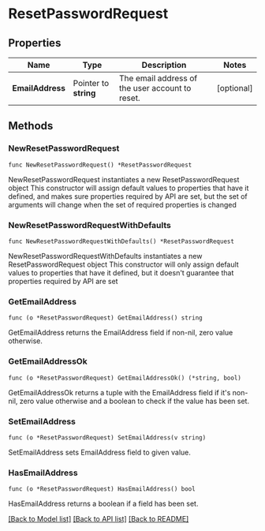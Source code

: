 # ResetPasswordRequest

## Properties

Name | Type | Description | Notes
------------ | ------------- | ------------- | -------------
**EmailAddress** | Pointer to **string** | The email address of the user account to reset. | [optional] 

## Methods

### NewResetPasswordRequest

`func NewResetPasswordRequest() *ResetPasswordRequest`

NewResetPasswordRequest instantiates a new ResetPasswordRequest object
This constructor will assign default values to properties that have it defined,
and makes sure properties required by API are set, but the set of arguments
will change when the set of required properties is changed

### NewResetPasswordRequestWithDefaults

`func NewResetPasswordRequestWithDefaults() *ResetPasswordRequest`

NewResetPasswordRequestWithDefaults instantiates a new ResetPasswordRequest object
This constructor will only assign default values to properties that have it defined,
but it doesn't guarantee that properties required by API are set

### GetEmailAddress

`func (o *ResetPasswordRequest) GetEmailAddress() string`

GetEmailAddress returns the EmailAddress field if non-nil, zero value otherwise.

### GetEmailAddressOk

`func (o *ResetPasswordRequest) GetEmailAddressOk() (*string, bool)`

GetEmailAddressOk returns a tuple with the EmailAddress field if it's non-nil, zero value otherwise
and a boolean to check if the value has been set.

### SetEmailAddress

`func (o *ResetPasswordRequest) SetEmailAddress(v string)`

SetEmailAddress sets EmailAddress field to given value.

### HasEmailAddress

`func (o *ResetPasswordRequest) HasEmailAddress() bool`

HasEmailAddress returns a boolean if a field has been set.


[[Back to Model list]](../README.md#documentation-for-models) [[Back to API list]](../README.md#documentation-for-api-endpoints) [[Back to README]](../README.md)


